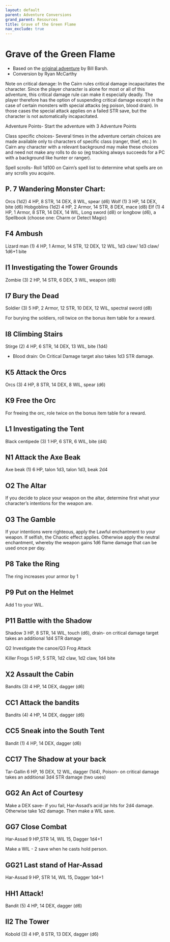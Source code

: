 ```yaml
---
layout: default
parent: Adventure Conversions
grand_parent: Resources
title: Grave of the Green Flame
nav_exclude: true
---
```


# Grave of the Green Flame
- Based on the [original adventure](https://www.drivethrurpg.com/product/315851/BX6-Grave-of-the-Green-Flame-BX-RPG) by Bill Barsh.
- Conversion by Ryan McCarthy

Note on critical damage: In the Cairn rules critical damage incapacitates the character. Since the player character is alone for most or all of this adventure, this critical damage rule can make it especially deadly. The player therefore has the option of suspending critical damage except in the case of certain monsters with special attacks (eg poison, blood drain). In those cases the special attack applies on a failed STR save, but the character is not automatically incapacitated.

Adventure Points- Start the adventure with 3 Adventure Points

Class specific choices- Several times in the adventure certain choices are made available only to characters of specific class (ranger, thief, etc.) In Cairn any character with a relevant background may make these choices and need not make any rolls to do so (eg tracking always succeeds for a PC with a background like hunter or ranger).

Spell scrolls- Roll 1d100 on Cairn’s spell list to determine what spells are on any scrolls you acquire.

## P. 7 Wandering Monster Chart:

Orcs (1d2) 4 HP, 8 STR, 14 DEX, 8 WIL, spear (d6)
Wolf (1) 3 HP, 14 DEX, bite (d6)
Hobgoblins (1d2) 4 HP, 2 Armor, 14 STR, 8 DEX, mace (d8)
Elf (1) 4 HP, 1 Armor, 8 STR, 14 DEX, 14 WIL, Long sword (d8) or longbow (d6), a Spellbook (choose one: Charm or Detect Magic)

## F4 Ambush

Lizard man (1) 4 HP, 1 Armor, 14 STR, 12 DEX, 12 WIL, 1d3 claw/ 1d3 claw/ 1d6+1 bite

## I1 Investigating the Tower Grounds

Zombie (3) 2 HP, 14 STR, 6 DEX, 3 WIL, weapon (d8)

## I7 Bury the Dead

Soldier (3) 5 HP, 2 Armor, 12 STR, 10 DEX, 12 WIL, spectral sword (d8)

For burying the soldiers, roll twice on the bonus item table for a reward.

## I8 Climbing Stairs

Stirge (2) 4 HP, 6 STR, 14 DEX, 13 WIL, bite (1d4)
- Blood drain: On Critical Damage target also takes 1d3 STR damage.

## K5 Attack the Orcs

Orcs (3) 4 HP, 8 STR, 14 DEX, 8 WIL, spear (d6)

## K9 Free the Orc

For freeing the orc, role twice on the bonus item table for a reward.

## L1 Investigating the Tent

Black centipede (3) 1 HP, 6 STR, 6 WIL, bite (d4)

## N1 Attack the Axe Beak

Axe beak (1) 6 HP, talon 1d3, talon 1d3, beak 2d4

## O2 The Altar

If you decide to place your weapon on the altar, determine first what your character’s intentions for the weapon are.

## O3 The Gamble

If your intentions were righteous, apply the Lawful enchantment to your weapon. If selfish, the Chaotic effect applies. Otherwise apply the neutral enchantment, whereby the weapon gains 1d6 flame damage that can be used once per day.

## P8 Take the Ring

The ring increases your armor by 1

## P9 Put on the Helmet

Add 1 to your WIL.

## P11 Battle with the Shadow

Shadow 3 HP, 8 STR, 14 WIL, touch (d6), drain- on critical damage target takes an additional 1d4 STR damage

Q2 Investigate the canoe/Q3 Frog Attack

Killer Frogs 5 HP, 5 STR, 1d2 claw, 1d2 claw, 1d4 bite

## X2 Assault the Cabin

Bandits (3) 4 HP, 14 DEX, dagger (d6)

## CC1 Attack the bandits

Bandits (4) 4 HP, 14 DEX, dagger (d6)

## CC5 Sneak into the South Tent

Bandit (1) 4 HP, 14 DEX, dagger (d6)

## CC17 The Shadow at your back

Tar-Gallin 6 HP, 16 DEX, 12 WIL, dagger (1d4), Poison- on critical damage takes an additional 3d4 STR damage (two uses)

## GG2 An Act of Courtesy

Make a DEX save- if you fail, Har-Assad’s acid jar hits for 2d4 damage. Otherwise take 1d2 damage. Then make a WIL save.

## GG7 Close Combat

Har-Assad 9 HP,STR 14, WIL 15, Dagger 1d4+1

Make a WIL - 2 save when he casts hold person.

## GG21 Last stand of Har-Assad

Har-Assad 9 HP, STR 14, WIL 15, Dagger 1d4+1

## HH1 Attack!

Bandit (5) 4 HP, 14 DEX, dagger (d6)

## II2 The Tower

Kobold (3) 4 HP, 8 STR, 13 DEX, dagger (d6)
